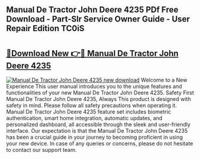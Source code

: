 ## Manual De Tractor John Deere 4235 PDf Free Download - Part-Slr Service Owner Guide - User Repair Edition TC0iS

# <h2><a href="http://bc97285.oget.top/?id=Manual+De+Tractor+John+Deere+4235">🔗Download New 👉🔴 Manual De Tractor John Deere 4235</a></h2>

[![Manual De Tractor John Deere 4235 new download](https://i.imgur.com/5g1atiW.png)](http://bc97285.oget.top/?id=Manual+De+Tractor+John+Deere+4235)
Welcome to a New Experience This user manual introduces you to the unique features and functionalities of your new Manual De Tractor John Deere 4235. Safety First Manual De Tractor John Deere 4235, Always This product is designed with safety in mind. Please follow all safety precautions when operating it. Manual De Tractor John Deere 4235 feature set includes biometric authentication, smart home integration, automatic updates, and personalized dashboard, all accessible through the sleek and user-friendly interface. Our expectation is that the Manual De Tractor John Deere 4235 has been a crucial guide in your journey to becoming proficient in using your new device. In case of any queries or concerns, please do not hesitate to contact our support team.
